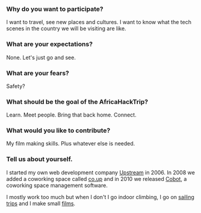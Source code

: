### Why do you want to participate?

I want to travel, see new places and cultures. I want to know what the tech scenes in the country we will be visiting are like.

### What are your expectations?

None. Let's just go and see.

### What are your fears?

Safety?

### What should be the goal of the AfricaHackTrip?

Learn. Meet people. Bring that back home. Connect.

### What would you like to contribute?

My film making skills. Plus whatever else is needed.

### Tell us about yourself.

I started my own web development company [Upstream](http://upstre.am) in 2006. In 2008 we added a coworking space called [co.up](http://co-up.de) and in 2010 we released [Cobot](http://cobot.me), a coworking space management software.

I mostly work too much but when I don't I go indoor climbing, I go on [sailing trips](http://alex.io/tagged/transatlantic) and I make small [films](http://vimeo.com/langalex).
